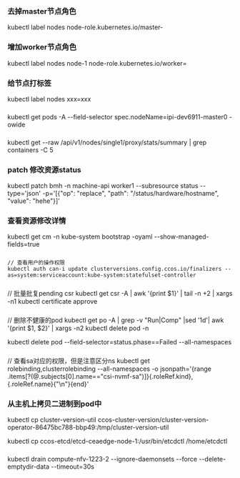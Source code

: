 
### 去掉master节点角色
kubectl label nodes <your-node-name> node-role.kubernetes.io/master-

### 增加worker节点角色
kubectl label nodes node-1 node-role.kubernetes.io/worker=

### 给节点打标签
kubectl label nodes <your-node-name> xxx=xxx

###
kubectl get pods -A --field-selector spec.nodeName=ipi-dev6911-master0 -owide

###
kubectl get --raw /api/v1/nodes/single1/proxy/stats/summary | grep containers -C 5

### patch 修改资源status
kubectl patch bmh -n machine-api worker1 --subresource status --type='json' -p='[{"op": "replace", "path": "/status/hardware/hostname", "value": "hehe"}]'

### 查看资源修改详情
kubectl get cm -n kube-system bootstrap -oyaml --show-managed-fields=true

###
```azure
// 查看用户的操作权限
kubectl auth can-i update clusterversions.config.ccos.io/finalizers --as=system:serviceaccount:kube-system:statefulset-controller
```

###
// 批量批复pending csr
kubectl get csr -A | awk '{print $1}' |  tail -n +2 | xargs -n1 kubectl certificate approve


### 
// 删除不健康的pod
kubectl get po -A | grep -v "Run\|Comp" |sed '1d'| awk '{print $1, $2}' | xargs -n2 kubectl delete pod  -n

kubectl delete pod --field-selector=status.phase==Failed --all-namespaces

###
// 查看sa对应的权限，但是注意区分ns
kubectl get rolebinding,clusterrolebinding --all-namespaces -o jsonpath='{range .items[?(@.subjects[0].name=="csi-nvmf-sa")]}{.roleRef.kind},{.roleRef.name}{"\n"}{end}'


### 从主机上拷贝二进制到pod中
kubectl cp cluster-version-util ccos-cluster-version/cluster-version-operator-86475bc788-bbp49:/tmp/cluster-version-util

kubectl cp ccos-etcd/etcd-ceaedge-node-1:/usr/bin/etcdctl /home/etcdctl



### 
kubectl drain  compute-nfv-1223-2 --ignore-daemonsets --force --delete-emptydir-data --timeout=30s